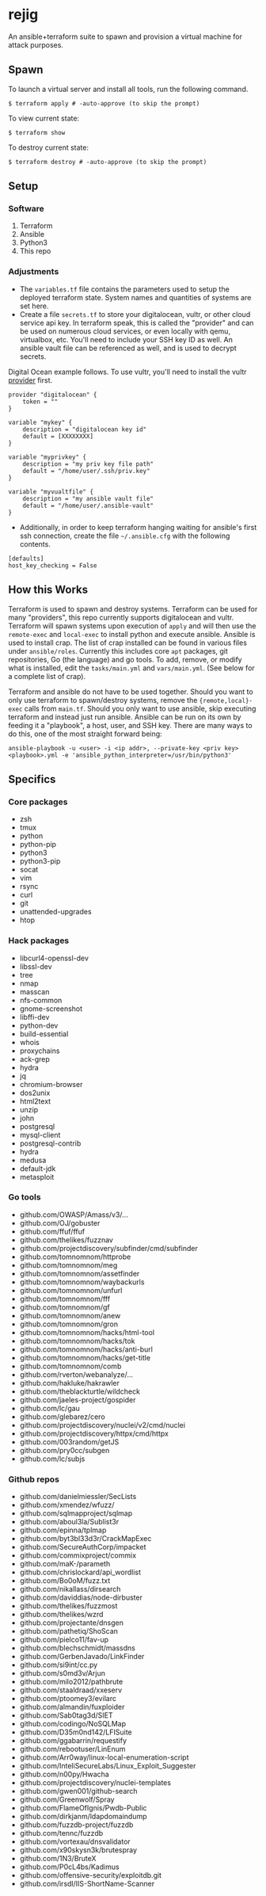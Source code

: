 # rejig

An ansible+terraform suite to spawn and provision a virtual machine for attack purposes.

## Spawn

To launch a virtual server and install all tools, run the following command.

```
$ terraform apply # -auto-approve (to skip the prompt)
```

To view current state:

```
$ terraform show
```

To destroy current state:

```
$ terraform destroy # -auto-approve (to skip the prompt)
```

## Setup

### Software

1. Terraform
2. Ansible
3. Python3
4. This repo

### Adjustments

- The `variables.tf` file contains the parameters used to setup the deployed
  terraform state. System names and quantities of systems are set here. 
- Create a file `secrets.tf` to store your digitalocean, vultr, or other cloud
  service api key. In terraform speak, this is called the "provider" and can
  be used on numerous cloud services, or even locally with qemu, virtualbox,
  etc. You'll need to include your SSH key ID as well. An ansible vault file
  can be referenced as well, and is used to decrypt secrets.

Digital Ocean example follows. To use vultr, you'll need to install the vultr
[provider](https://github.com/vultr/terraform-provider-vultr) first. 

```
provider "digitalocean" {
    token = ""
}

variable "mykey" {
    description = "digitalocean key id"
    default = [XXXXXXXX]
}

variable "myprivkey" {
    description = "my priv key file path"
    default = "/home/user/.ssh/priv.key"
}

variable "myvualtfile" {
    description = "my ansible vault file"
    default = "/home/user/.ansible-vault"
}
```

- Additionally, in order to keep terraform hanging waiting for ansible's first
  ssh connection, create the file `~/.ansible.cfg` with the following contents.

```
[defaults]
host_key_checking = False
```

## How this Works

Terraform is used to spawn and destroy systems. Terraform can be used for many
"providers", this repo currently supports digitalocean and vultr. Terraform will
spawn systems upon execution of `apply` and will then use the `remote-exec` and
`local-exec` to install python and execute ansible. Ansible is used to install
crap. The list of crap installed can be found in various files under
`ansible/roles`. Currently this includes core `apt` packages, git repositories,
Go (the language) and go tools. To add, remove, or modify what is installed,
edit the `tasks/main.yml` and `vars/main.yml`. (See below for a complete list
of crap).

Terraform and ansible do not have to be used together. Should you want to only
use terraform to spawn/destroy systems, remove the `{remote,local}-exec` calls
from `main.tf`. Should you only want to use ansible, skip executing terraform
and instead just run ansible. Ansible can be run on its own by feeding it
a "playbook", a host, user, and SSH key. There are many ways to do this, one of
the most straight forward being:

```
ansible-playbook -u <user> -i <ip addr>, --private-key <priv key> <playbook>.yml -e 'ansible_python_interpreter=/usr/bin/python3'
```

## Specifics

### Core packages

- zsh
- tmux
- python
- python-pip
- python3
- python3-pip
- socat
- vim
- rsync
- curl
- git
- unattended-upgrades
- htop

### Hack packages

- libcurl4-openssl-dev
- libssl-dev
- tree
- nmap
- masscan
- nfs-common
- gnome-screenshot
- libffi-dev
- python-dev
- build-essential
- whois
- proxychains
- ack-grep
- hydra
- jq
- chromium-browser
- dos2unix
- html2text
- unzip
- john
- postgresql
- mysql-client
- postgresql-contrib
- hydra
- medusa
- default-jdk
- metasploit

### Go tools

- github.com/OWASP/Amass/v3/...
- github.com/OJ/gobuster
- github.com/ffuf/ffuf
- github.com/thelikes/fuzznav
- github.com/projectdiscovery/subfinder/cmd/subfinder
- github.com/tomnomnom/httprobe
- github.com/tomnomnom/meg
- github.com/tomnomnom/assetfinder
- github.com/tomnomnom/waybackurls
- github.com/tomnomnom/unfurl
- github.com/tomnomnom/fff
- github.com/tomnomnom/gf
- github.com/tomnomnom/anew
- github.com/tomnomnom/gron
- github.com/tomnomnom/hacks/html-tool
- github.com/tomnomnom/hacks/tok
- github.com/tomnomnom/hacks/anti-burl
- github.com/tomnomnom/hacks/get-title
- github.com/tomnomnom/comb
- github.com/rverton/webanalyze/...
- github.com/hakluke/hakrawler
- github.com/theblackturtle/wildcheck
- github.com/jaeles-project/gospider
- github.com/lc/gau
- github.com/glebarez/cero
- github.com/projectdiscovery/nuclei/v2/cmd/nuclei
- github.com/projectdiscovery/httpx/cmd/httpx
- github.com/003random/getJS
- github.com/pry0cc/subgen
- github.com/lc/subjs

### Github repos

- github.com/danielmiessler/SecLists
- github.com/xmendez/wfuzz/
- github.com/sqlmapproject/sqlmap
- github.com/aboul3la/Sublist3r
- github.com/epinna/tplmap
- github.com/byt3bl33d3r/CrackMapExec
- github.com/SecureAuthCorp/impacket
- github.com/commixproject/commix
- github.com/maK-/parameth
- github.com/chrislockard/api_wordlist
- github.com/Bo0oM/fuzz.txt
- github.com/nikallass/dirsearch
- github.com/daviddias/node-dirbuster
- github.com/thelikes/fuzzmost
- github.com/thelikes/wzrd
- github.com/projectante/dnsgen
- github.com/pathetiq/ShoScan
- github.com/pielco11/fav-up
- github.com/blechschmidt/massdns
- github.com/GerbenJavado/LinkFinder
- github.com/si9int/cc.py
- github.com/s0md3v/Arjun
- github.com/milo2012/pathbrute
- github.com/staaldraad/xxeserv
- github.com/ptoomey3/evilarc
- github.com/almandin/fuxploider
- github.com/Sab0tag3d/SIET
- github.com/codingo/NoSQLMap
- github.com/D35m0nd142/LFISuite
- github.com/ggabarrin/requestify
- github.com/rebootuser/LinEnum
- github.com/Arr0way/linux-local-enumeration-script
- github.com/InteliSecureLabs/Linux_Exploit_Suggester
- github.com/n00py/Hwacha
- github.com/projectdiscovery/nuclei-templates
- github.com/gwen001/github-search
- github.com/Greenwolf/Spray
- github.com/FlameOfIgnis/Pwdb-Public
- github.com/dirkjanm/ldapdomaindump
- github.com/fuzzdb-project/fuzzdb
- github.com/tennc/fuzzdb
- github.com/vortexau/dnsvalidator
- github.com/x90skysn3k/brutespray
- github.com/1N3/BruteX
- github.com/P0cL4bs/Kadimus
- github.com/offensive-security/exploitdb.git
- github.com/irsdl/IIS-ShortName-Scanner
